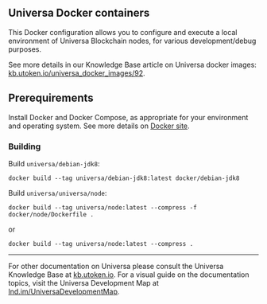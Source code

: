 Universa Docker containers
--------------------------

This Docker configuration allows you to configure and execute a local environment of Universa Blockchain nodes, for various development/debug purposes.

See more details in our Knowledge Base article on Universa docker images: [kb.utoken.io/universa_docker_images/92](https://kb.utoken.io/universa_docker_images/92).


## Prerequirements

Install Docker and Docker Compose, as appropriate for your environment and operating system. See more details on [Docker site](https://docker.com).


### Building

Build `universa/debian-jdk8`:

~~~
docker build --tag universa/debian-jdk8:latest docker/debian-jdk8
~~~

Build `universa/universa/node`:

~~~
docker build --tag universa/node:latest --compress -f docker/node/Dockerfile .
~~~

or

~~~
docker build --tag universa/node:latest --compress .
~~~

---

For other documentation on Universa please consult the Universa Knowledge Base at [kb.utoken.io](https://kb.utoken.io). For a visual guide on the documentation topics, visit the Universa Development Map at [lnd.im/UniversaDevelopmentMap](https://lnd.im/UniversaDevelopmentMap).
